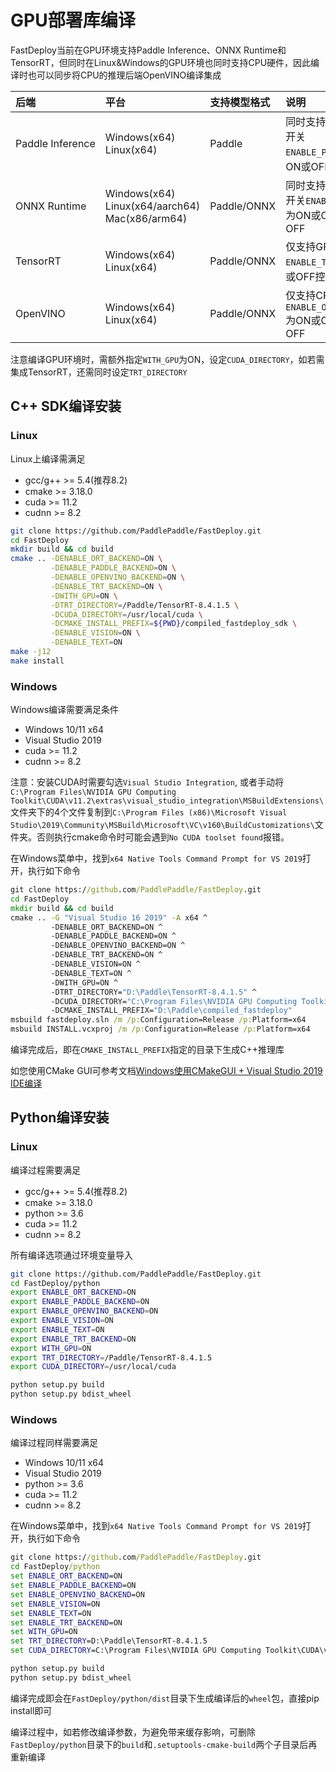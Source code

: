 
# GPU部署库编译

FastDeploy当前在GPU环境支持Paddle Inference、ONNX Runtime和TensorRT，但同时在Linux&Windows的GPU环境也同时支持CPU硬件，因此编译时也可以同步将CPU的推理后端OpenVINO编译集成

| 后端 | 平台  | 支持模型格式 | 说明 |
| :--- | :---- | :----------- | :--- |
| Paddle&nbsp;Inference | Windows(x64)<br>Linux(x64) | Paddle | 同时支持CPU/GPU，编译开关`ENABLE_PADDLE_BACKEND`为ON或OFF控制, 默认OFF |
| ONNX&nbsp;Runtime | Windows(x64)<br>Linux(x64/aarch64)<br>Mac(x86/arm64) | Paddle/ONNX | 同时支持CPU/GPU，编译开关`ENABLE_ORT_BACKEND`为ON或OFF控制，默认OFF |
| TensorRT | Windows(x64)<br>Linux(x64) | Paddle/ONNX | 仅支持GPU，编译开关`ENABLE_TRT_BACKEND`为ON或OFF控制，默认OFF |
| OpenVINO | Windows(x64)<br>Linux(x64) | Paddle/ONNX | 仅支持CPU，编译开关`ENABLE_OPENVINO_BACKEND`为ON或OFF控制，默认OFF |

注意编译GPU环境时，需额外指定`WITH_GPU`为ON，设定`CUDA_DIRECTORY`，如若需集成TensorRT，还需同时设定`TRT_DIRECTORY`

## C++ SDK编译安装

### Linux

Linux上编译需满足
- gcc/g++ >= 5.4(推荐8.2)
- cmake >= 3.18.0
- cuda >= 11.2
- cudnn >= 8.2

```bash
git clone https://github.com/PaddlePaddle/FastDeploy.git
cd FastDeploy
mkdir build && cd build
cmake .. -DENABLE_ORT_BACKEND=ON \
         -DENABLE_PADDLE_BACKEND=ON \
         -DENABLE_OPENVINO_BACKEND=ON \
         -DENABLE_TRT_BACKEND=ON \
         -DWITH_GPU=ON \
         -DTRT_DIRECTORY=/Paddle/TensorRT-8.4.1.5 \
         -DCUDA_DIRECTORY=/usr/local/cuda \
         -DCMAKE_INSTALL_PREFIX=${PWD}/compiled_fastdeploy_sdk \
         -DENABLE_VISION=ON \
         -DENABLE_TEXT=ON
make -j12
make install
```

### Windows

Windows编译需要满足条件

- Windows 10/11 x64
- Visual Studio 2019
- cuda >= 11.2
- cudnn >= 8.2

注意：安装CUDA时需要勾选`Visual Studio Integration`, 或者手动将`C:\Program Files\NVIDIA GPU Computing Toolkit\CUDA\v11.2\extras\visual_studio_integration\MSBuildExtensions\`文件夹下的4个文件复制到`C:\Program Files (x86)\Microsoft Visual Studio\2019\Community\MSBuild\Microsoft\VC\v160\BuildCustomizations\`文件夹。否则执行cmake命令时可能会遇到`No CUDA toolset found`报错。

在Windows菜单中，找到`x64 Native Tools Command Prompt for VS 2019`打开，执行如下命令

```bat
git clone https://github.com/PaddlePaddle/FastDeploy.git
cd FastDeploy
mkdir build && cd build
cmake .. -G "Visual Studio 16 2019" -A x64 ^
         -DENABLE_ORT_BACKEND=ON ^
         -DENABLE_PADDLE_BACKEND=ON ^
         -DENABLE_OPENVINO_BACKEND=ON ^
         -DENABLE_TRT_BACKEND=ON ^
         -DENABLE_VISION=ON ^
         -DENABLE_TEXT=ON ^
         -DWITH_GPU=ON ^
         -DTRT_DIRECTORY="D:\Paddle\TensorRT-8.4.1.5" ^
         -DCUDA_DIRECTORY="C:\Program Files\NVIDIA GPU Computing Toolkit\CUDA\v11.2" ^
         -DCMAKE_INSTALL_PREFIX="D:\Paddle\compiled_fastdeploy"
msbuild fastdeploy.sln /m /p:Configuration=Release /p:Platform=x64
msbuild INSTALL.vcxproj /m /p:Configuration=Release /p:Platform=x64
```

编译完成后，即在`CMAKE_INSTALL_PREFIX`指定的目录下生成C++推理库

如您使用CMake GUI可参考文档[Windows使用CMakeGUI + Visual Studio 2019 IDE编译](../faq/build_on_win_with_gui.md)

## Python编译安装


### Linux

编译过程需要满足
- gcc/g++ >= 5.4(推荐8.2)
- cmake >= 3.18.0
- python >= 3.6
- cuda >= 11.2
- cudnn >= 8.2

所有编译选项通过环境变量导入

```bash
git clone https://github.com/PaddlePaddle/FastDeploy.git
cd FastDeploy/python
export ENABLE_ORT_BACKEND=ON
export ENABLE_PADDLE_BACKEND=ON
export ENABLE_OPENVINO_BACKEND=ON
export ENABLE_VISION=ON
export ENABLE_TEXT=ON
export ENABLE_TRT_BACKEND=ON
export WITH_GPU=ON
export TRT_DIRECTORY=/Paddle/TensorRT-8.4.1.5
export CUDA_DIRECTORY=/usr/local/cuda

python setup.py build
python setup.py bdist_wheel
```

### Windows

编译过程同样需要满足
- Windows 10/11 x64
- Visual Studio 2019
- python >= 3.6
- cuda >= 11.2
- cudnn >= 8.2

在Windows菜单中，找到`x64 Native Tools Command Prompt for VS 2019`打开，执行如下命令

```bat
git clone https://github.com/PaddlePaddle/FastDeploy.git
cd FastDeploy/python
set ENABLE_ORT_BACKEND=ON
set ENABLE_PADDLE_BACKEND=ON
set ENABLE_OPENVINO_BACKEND=ON
set ENABLE_VISION=ON
set ENABLE_TEXT=ON
set ENABLE_TRT_BACKEND=ON
set WITH_GPU=ON
set TRT_DIRECTORY=D:\Paddle\TensorRT-8.4.1.5
set CUDA_DIRECTORY=C:\Program Files\NVIDIA GPU Computing Toolkit\CUDA\v11.2

python setup.py build
python setup.py bdist_wheel
```

编译完成即会在`FastDeploy/python/dist`目录下生成编译后的`wheel`包，直接pip install即可

编译过程中，如若修改编译参数，为避免带来缓存影响，可删除`FastDeploy/python`目录下的`build`和`.setuptools-cmake-build`两个子目录后再重新编译
